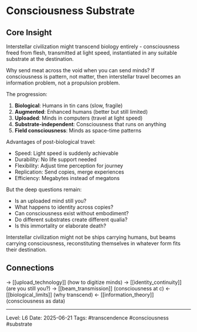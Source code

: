 # Consciousness Substrate

## Core Insight
Interstellar civilization might transcend biology entirely - consciousness freed from flesh, transmitted at light speed, instantiated in any suitable substrate at the destination.

Why send meat across the void when you can send minds? If consciousness is pattern, not matter, then interstellar travel becomes an information problem, not a propulsion problem.

The progression:
1. **Biological**: Humans in tin cans (slow, fragile)
2. **Augmented**: Enhanced humans (better but still limited)
3. **Uploaded**: Minds in computers (travel at light speed)
4. **Substrate-independent**: Consciousness that runs on anything
5. **Field consciousness**: Minds as space-time patterns

Advantages of post-biological travel:
- Speed: Light speed is suddenly achievable
- Durability: No life support needed
- Flexibility: Adjust time perception for journey
- Replication: Send copies, merge experiences
- Efficiency: Megabytes instead of megatons

But the deep questions remain:
- Is an uploaded mind still you?
- What happens to identity across copies?
- Can consciousness exist without embodiment?
- Do different substrates create different qualia?
- Is this immortality or elaborate death?

Interstellar civilization might not be ships carrying humans, but beams carrying consciousness, reconstituting themselves in whatever form fits their destination.

## Connections
→ [[upload_technology]] (how to digitize minds)
→ [[identity_continuity]] (are you still you?)
→ [[beam_transmission]] (consciousness at c)
← [[biological_limits]] (why transcend)
← [[information_theory]] (consciousness as data)

---
Level: L6
Date: 2025-06-21
Tags: #transcendence #consciousness #substrate